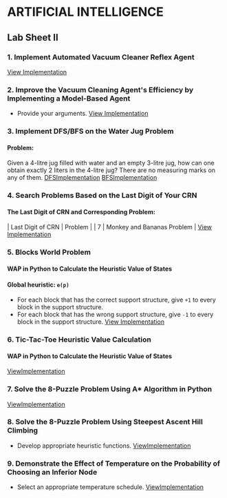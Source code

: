 # ARTIFICIAL INTELLIGENCE

## Lab Sheet II

### 1. Implement Automated Vacuum Cleaner Reflex Agent
[View Implementation](https://github.com/nisma01paudel/LabWork-AI/blob/master/RoomCleanerAgent.ipynb)

### 2. Improve the Vacuum Cleaning Agent's Efficiency by Implementing a Model-Based Agent
- Provide your arguments.
[View Implementation](https://github.com/nisma01paudel/LabWork-AI/blob/master/ModelbasedVacuumcleaneragent.ipynb)

### 3. Implement DFS/BFS on the Water Jug Problem
#### Problem:
Given a 4-litre jug filled with water and an empty 3-litre jug, how can one obtain exactly 2 liters in the 4-litre jug? There are no measuring marks on any of them.
[DFSImplementation](https://github.com/nisma01paudel/LabWork-AI/blob/master/WaterJugUsingDFS.ipynb)
[BFSImplementation](https://github.com/nisma01paudel/LabWork-AI/blob/master/WaterJugusingBFs.ipynb)

### 4. Search Problems Based on the Last Digit of Your CRN

#### The Last Digit of CRN and Corresponding Problem:
| Last Digit of CRN | Problem |
| 7 | Monkey and Bananas Problem |
[View Implementation](https://github.com/nisma01paudel/LabWork-AI/blob/master/monkeybananaproblem.ipynb)
### 5. Blocks World Problem
#### WAP in Python to Calculate the Heuristic Value of States

#### Global heuristic: `e(p)`
- For each block that has the correct support structure, give `+1` to every block in the support structure.
- For each block that has the wrong support structure, give `-1` to every block in the support structure.
[View Implementation](https://github.com/nisma01paudel/LabWork-AI/blob/master/heuristicblockword.ipynb)

### 6. Tic-Tac-Toe Heuristic Value Calculation
#### WAP in Python to Calculate the Heuristic Value of States
[ViewImplementation](https://github.com/nisma01paudel/LabWork-AI/blob/master/tictactoeheuristic.ipynb)
### 7. Solve the 8-Puzzle Problem Using A* Algorithm in Python
[ViewImplementation](https://github.com/nisma01paudel/LabWork-AI/blob/master/A_probleminpython.ipynb)

### 8. Solve the 8-Puzzle Problem Using Steepest Ascent Hill Climbing
- Develop appropriate heuristic functions.
[ViewImplementation](https://github.com/nisma01paudel/LabWork-AI/blob/master/SteepestAscent_hillclimbing.ipynb)
### 9. Demonstrate the Effect of Temperature on the Probability of Choosing an Inferior Node
- Select an appropriate temperature schedule.
[ViewImplementation](https://github.com/nisma01paudel/LabWork-AI/blob/master/effect_of_temperature.ipynb)

